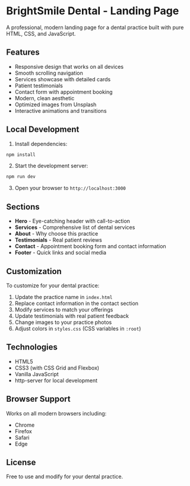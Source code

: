 # BrightSmile Dental - Landing Page

A professional, modern landing page for a dental practice built with pure HTML, CSS, and JavaScript.

## Features

- Responsive design that works on all devices
- Smooth scrolling navigation
- Services showcase with detailed cards
- Patient testimonials
- Contact form with appointment booking
- Modern, clean aesthetic
- Optimized images from Unsplash
- Interactive animations and transitions

## Local Development

1. Install dependencies:
```bash
npm install
```

2. Start the development server:
```bash
npm run dev
```

3. Open your browser to `http://localhost:3000`

## Sections

- **Hero** - Eye-catching header with call-to-action
- **Services** - Comprehensive list of dental services
- **About** - Why choose this practice
- **Testimonials** - Real patient reviews
- **Contact** - Appointment booking form and contact information
- **Footer** - Quick links and social media

## Customization

To customize for your dental practice:

1. Update the practice name in `index.html`
2. Replace contact information in the contact section
3. Modify services to match your offerings
4. Update testimonials with real patient feedback
5. Change images to your practice photos
6. Adjust colors in `styles.css` (CSS variables in `:root`)

## Technologies

- HTML5
- CSS3 (with CSS Grid and Flexbox)
- Vanilla JavaScript
- http-server for local development

## Browser Support

Works on all modern browsers including:
- Chrome
- Firefox
- Safari
- Edge

## License

Free to use and modify for your dental practice.
